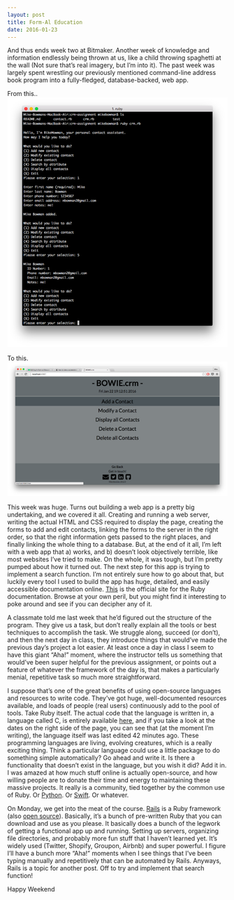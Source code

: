 ```yaml
---
layout: post
title: Form-Al Education
date: 2016-01-23
---
```


And thus ends week two at Bitmaker. Another week of knowledge and information endlessly being thrown at us, like a child throwing spaghetti at the wall (Not sure that’s real imagery, but I’m into it). The past week was largely spent wrestling our previously mentioned command-line address book program into a fully-fledged, database-backed, web app.

<span class="image-caption">From this..</span>
![Command Line CRM](/assets/crm-cli-screenshot.png)

<span class="image-caption">To this.</span>
![Web CRM](/assets/crm-web-screenshot.png)

This week was huge. Turns out building a web app is a pretty big undertaking, and we covered it all. Creating and running a web server, writing the actual HTML and CSS required to display the page, creating the forms to add and edit contacts, linking the forms to the server in the right order, so that the right information gets passed to the right places, and finally linking the whole thing to a database. But, at the end of it all, I’m left with a web app that a) works, and b) doesn’t look objectively terrible, like most websites I’ve tried to make. On the whole, it was tough, but I’m pretty pumped about how it turned out. The next step for this app is trying to implement a search function. I’m not entirely sure how to go about that, but luckily every tool I used to build the app has huge, detailed, and easily accessible documentation online. [This](http://ruby-doc.org) is the official site for the Ruby documentation. Browse at your own peril, but you might find it interesting to poke around and see if you can decipher any of it.

A classmate told me last week that he’d figured out the structure of the program. They give us a task, but don’t really explain all the tools or best techniques to accomplish the task. We struggle along, succeed (or don’t), and then the next day in class, they introduce things that would’ve made the previous day’s project a lot easier. At least once a day in class I seem to have this giant “Aha!” moment, where the instructor tells us something that would’ve been super helpful for the previous assignment, or points out a feature of whatever the framework of the day is, that makes a particularly menial, repetitive task so much more straightforward.

I suppose that’s one of the great benefits of using open-source languages and resources to write code. They’ve got huge, well-documented resources available, and loads of people (real users) continuously add to the pool of tools. Take Ruby itself. The actual code that the language is written in, a language called C, is entirely available [here](http://github.com/ruby/ruby), and if you take a look at the dates on the right side of the page, you can see that (at the moment I’m writing), the language itself was last edited 42 minutes ago. These programming languages are living, evolving creatures, which is a really exciting thing. Think a particular language could use a little package to do something simple automatically? Go ahead and write it. Is there a functionality that doesn’t exist in the language, but you wish it did? Add it in. I was amazed at how much stuff online is actually open-source, and how willing people are to donate their time and energy to maintaining these massive projects. It really is a community, tied together by the common use of Ruby. Or [Python](http://www.python.org). Or [Swift](https://github.com/apple/swift). Or whatever.

On Monday, we get into the meat of the course. [Rails](http://rubyonrails.org) is a Ruby framework (also [open source](http://github.com/rails/rails)). Basically, it’s a bunch of pre-written Ruby that you can download and use as you please. It basically does a bunch of the legwork of getting a functional app up and running. Setting up servers, organizing file directories, and probably more fun stuff that I haven’t learned yet. It’s widely used (Twitter, Shopify, Groupon, Airbnb) and super powerful. I figure I’ll have a bunch more “Aha!” moments when I see things that I’ve been typing manually and repetitively that can be automated by Rails. Anyways, Rails is a topic for another post. Off to try and implement that search function!

Happy Weekend
